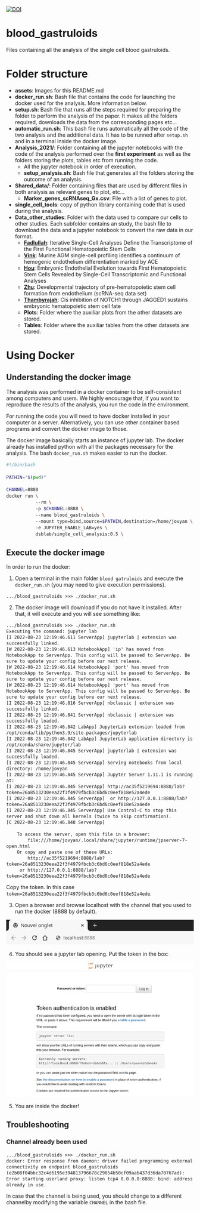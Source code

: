 [![DOI](https://zenodo.org/badge/527982279.svg)](https://zenodo.org/badge/latestdoi/527982279)

# blood_gastruloids

Files containing all the analysis of the single cell blood gastruloids.

# Folder structure

 - **assets**: Images for this README.md
 - **docker_run.sh**: Bash file that contains the code for launching the docker used for the analysis. More information below.
 - **setup.sh**: Bash file that runs all the steps required for preparing the folder to perform the analysis of the paper. It makes all the folders required, downloads the data from the corresponding pages etc...
 - **automatic_run.sh**: This bash file runs automatically all the code of the two analysis and the additional data. It has to be runned after `setup.sh` and in a terminal inside the docker image.
 - **Analysis_2021/**: Folder containing all the jupyter notebooks with the code of the analysis performed over the **first experiment** as well as the folders storing the plots, tables etc from running the code.
    - All the jupyter notebook in order of execution.
    - **setup_analysis.sh**: Bash file that generates all the folders storing the outcome of an analysis.
 - **Shared_data/**: Folder containing files that are used by different files in both analysis as relevant genes to plot, etc...
    - **Marker_genes_scRNAseq_Gx.csv**: File with a list of genes to plot.
 - **single_cell_tools**: copy of python library containing code that is used during the analysis.
 - **Data_other_studies**: Folder with the data used to compare our cells to other studies. Each subfolder contains an study, the bash file to download the data and a jupyter notebook to convert the raw data in our format.
    - [**Fadlullah**](https://pubmed.ncbi.nlm.nih.gov/32402290/): Iterative Single-Cell Analyses Define the Transcriptome of the First Functional Hematopoietic Stem Cells
    - [**Vink**](https://pubmed.ncbi.nlm.nih.gov/34517413/): Murine AGM single-cell profiling identifies a continuum of hemogenic endothelium differentiation marked by ACE
    - [**Hou**](https://pubmed.ncbi.nlm.nih.gov/32203131/): Embryonic Endothelial Evolution towards First Hematopoietic Stem Cells Revealed by Single-Cell Transcriptomic and Functional Analyses
    - [**Zhu**](https://pubmed.ncbi.nlm.nih.gov/32392346/): Developmental trajectory of pre-hematopoietic stem cell formation from endothelium (scRNA-seq data set)
    - [**Thambyrajah**](https://pubmed.ncbi.nlm.nih.gov/38383534/): Cis inhibition of NOTCH1 through JAGGED1 sustains embryonic hematopoietic stem cell fate
    - **Plots**: Folder where the auxiliar plots from the other datasets are stored.
    - **Tables**: Folder where the auxiliar tables from the other datasets are stored.

# Using Docker

## Understanding the docker image

The analysis was performed in a docker container to be self-consistent among computers and users. We highly encourage that, if you want to reproduce the results of the analysis, you run the code in the environment.

For running the code you will need to have docker installed in your computer or a server. Alternatively, you can use other container based programs and convert the docker image to those.

The docker image basically starts an instance of jupyter lab. The docker already has installed python with all the packages necessary for the analysis. The bash `docker_run.sh` makes easier to run the docker.

```bash
#!/bin/bash

PATHIN="$(pwd)"                                                          #Get the absolute path of the terminal

CHANNEL=8888                                                             #Channel of the localhost where jupyter will be displayed
docker run \                                                             #Execute docker with:
           --rm \                                                        #Removing the docker image after finishing the analysis
           -p $CHANNEL:8888 \                                            #Redirecting the specified channel outside the docker
           --name blood_gastruloids \                                    #Name of the docker
           --mount type=bind,source=$PATHIN,destination=/home/jovyan \   #Mount the current folder inside the docker
           -e JUPYTER_ENABLE_LAB=yes \                                   #Execute juoyter lab intead of notebook
           dsblab/single_cell_analysis:0.5 \                             #Docker image to execute and version
```
## Execute the docker image 

In order to run the docker:
  1. Open a terminal in the main folder `blood gatruloids` and execute the `docker_run.sh` (you may need to give execution permissions).

```terminal
.../blood_gastruloids >>> ./docker_run.sh
```

 2. The docker image will download if you do not have it installed. After that, it will execute and you will see something like:

```terminal
.../blood_gastruloids >>> ./docker_run.sh
Executing the command: jupyter lab
[I 2022-08-23 12:19:46.611 ServerApp] jupyterlab | extension was successfully linked.
[W 2022-08-23 12:19:46.613 NotebookApp] 'ip' has moved from NotebookApp to ServerApp. This config will be passed to ServerApp. Be sure to update your config before our next release.
[W 2022-08-23 12:19:46.614 NotebookApp] 'port' has moved from NotebookApp to ServerApp. This config will be passed to ServerApp. Be sure to update your config before our next release.
[W 2022-08-23 12:19:46.614 NotebookApp] 'port' has moved from NotebookApp to ServerApp. This config will be passed to ServerApp. Be sure to update your config before our next release.
[I 2022-08-23 12:19:46.816 ServerApp] nbclassic | extension was successfully linked.
[I 2022-08-23 12:19:46.841 ServerApp] nbclassic | extension was successfully loaded.
[I 2022-08-23 12:19:46.842 LabApp] JupyterLab extension loaded from /opt/conda/lib/python3.9/site-packages/jupyterlab
[I 2022-08-23 12:19:46.842 LabApp] JupyterLab application directory is /opt/conda/share/jupyter/lab
[I 2022-08-23 12:19:46.845 ServerApp] jupyterlab | extension was successfully loaded.
[I 2022-08-23 12:19:46.845 ServerApp] Serving notebooks from local directory: /home/jovyan
[I 2022-08-23 12:19:46.845 ServerApp] Jupyter Server 1.11.1 is running at:
[I 2022-08-23 12:19:46.845 ServerApp] http://ac35f5219694:8888/lab?token=26a8513230eea22f3f4979fbcb3c6bd6c0eef818e52a4ede
[I 2022-08-23 12:19:46.845 ServerApp]  or http://127.0.0.1:8888/lab?token=26a8513230eea22f3f4979fbcb3c6bd6c0eef818e52a4ede
[I 2022-08-23 12:19:46.845 ServerApp] Use Control-C to stop this server and shut down all kernels (twice to skip confirmation).
[C 2022-08-23 12:19:46.848 ServerApp] 
    
    To access the server, open this file in a browser:
        file:///home/jovyan/.local/share/jupyter/runtime/jpserver-7-open.html
    Or copy and paste one of these URLs:
        http://ac35f5219694:8888/lab?token=26a8513230eea22f3f4979fbcb3c6bd6c0eef818e52a4ede
     or http://127.0.0.1:8888/lab?token=26a8513230eea22f3f4979fbcb3c6bd6c0eef818e52a4ede

```
Copy the token. In this case `token=26a8513230eea22f3f4979fbcb3c6bd6c0eef818e52a4ede`.

 3. Open a browser and browse localhost with the channel that you used to run the docker (8888 by default). 

![](assets/browser.png)

 4. You should see a jupyter lab opening. Put the token in the box:

![](assets/jupyter.png)

 5. You are inside the docker! 

## Troubleshooting

### Channel already been used

```terminal
.../blood_gastruloids >>> ./docker_run.sh
docker: Error response from daemon: driver failed programming external connectivity on endpoint blood_gastruloids (e2b08f04bbc32c4d6195e394813796678c29854b50cf09aab437d36da70767ad): Error starting userland proxy: listen tcp4 0.0.0.0:8888: bind: address already in use.
```

In case that the channel is being used, you should change to a different channelby modifying the variable `CHANNEL` in the bash file.
